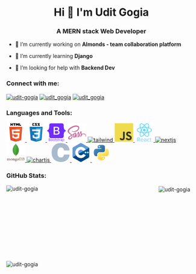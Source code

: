 <h1 align="center">Hi 👋
 I'm Udit Gogia</h1>
<h3 align="center">A MERN stack Web Developer</h3>

- 🔭 I’m currently working on **Almonds - team collaboration platform**

- 🌱 I’m currently learning **Django**

- 🤝 I’m looking for help with **Backend Dev**

<h3 align="left">Connect with me:</h3>
<p align="left">
<a href="https://linkedin.com/in/udit-gogia" target="blank"><img align="center" src="https://img.icons8.com/stickers/48/000000/linkedin.png" alt="udit-gogia" /></a>
<a href="https://instagram.com/udit_gogia" target="blank"><img align="center" src="https://img.icons8.com/stickers/48/000000/instagram-new--v2.png" alt="udit_gogia" /></a>
<a href="https://mail.google.com/mail/u/0/?fs=1&to=gogiaudit17@gmail.com&tf=cm" target="blank"><img align="center" src="https://img.icons8.com/stickers/48/000000/gmail-new.png" alt="udit_gogia" /></a>  
</p>

<h3 align="left">Languages and Tools:</h3>
<p align="left">  <a href="https://www.w3.org/html/" target="_blank" rel="noreferrer"> <img src="https://raw.githubusercontent.com/devicons/devicon/master/icons/html5/html5-original-wordmark.svg" alt="html5"  width="50" height="50"/> </a>
<a href="https://www.w3schools.com/css/" target="_blank" rel="noreferrer"> <img src="https://raw.githubusercontent.com/devicons/devicon/master/icons/css3/css3-original-wordmark.svg" alt="css3"  width="50" height="50"/> </a>
<a href="https://getbootstrap.com" target="_blank" rel="noreferrer"> <img src="https://raw.githubusercontent.com/devicons/devicon/master/icons/bootstrap/bootstrap-plain-wordmark.svg" alt="bootstrap" width="50" height="50"/> </a>
<a href="https://sass-lang.com" target="_blank" rel="noreferrer"> <img src="https://raw.githubusercontent.com/devicons/devicon/master/icons/sass/sass-original.svg" alt="sass" width="50" height="50"/> </a> 
<a href="https://tailwindcss.com/" target="_blank" rel="noreferrer"> <img src="https://www.vectorlogo.zone/logos/tailwindcss/tailwindcss-icon.svg" alt="tailwind" width="50" height="50"/> </a> 
<a href="https://developer.mozilla.org/en-US/docs/Web/JavaScript" target="_blank" rel="noreferrer"> <img src="https://raw.githubusercontent.com/devicons/devicon/master/icons/javascript/javascript-original.svg" alt="javascript" width="50" height="50"/> </a> 
<a href="https://reactjs.org/" target="_blank" rel="noreferrer"> <img src="https://raw.githubusercontent.com/devicons/devicon/master/icons/react/react-original-wordmark.svg" alt="react" width="50" height="50"/> </a>
<a href="https://nextjs.org/" target="_blank" rel="noreferrer"> <img src="https://cdn.worldvectorlogo.com/logos/nextjs-2.svg" alt="nextjs" width="50" height="50"/> </a>   
<a href="https://www.mongodb.com/" target="_blank" rel="noreferrer"> <img src="https://raw.githubusercontent.com/devicons/devicon/master/icons/mongodb/mongodb-original-wordmark.svg" alt="mongodb" width="50" height="50"/> </a> 
<a href="https://www.chartjs.org" target="_blank" rel="noreferrer"> <img src="https://www.chartjs.org/media/logo-title.svg" alt="chartjs" width="50" height="50"/> </a> <a href="https://www.cprogramming.com/" target="_blank" rel="noreferrer"> <img src="https://raw.githubusercontent.com/devicons/devicon/master/icons/c/c-original.svg" alt="c" width="50" height="50"/> </a>
<a href="https://www.w3schools.com/cpp/" target="_blank" rel="noreferrer"> <img src="https://raw.githubusercontent.com/devicons/devicon/master/icons/cplusplus/cplusplus-original.svg" alt="cplusplus" width="50" height="50"/> </a>
<a href="https://www.python.org" target="_blank" rel="noreferrer"> <img src="https://raw.githubusercontent.com/devicons/devicon/master/icons/python/python-original.svg" alt="python" width="50" height="50"/> </a></p>

<h3 align="left">GitHub Stats:</h3>
<p><img align="left" src="https://github-readme-stats.vercel.app/api/top-langs/?username=Udit-Gogia&layout=compact&theme=radical" alt="udit-gogia" width="400" height="200"/></p>

<p>&nbsp;<img align="center" src="https://github-readme-stats.vercel.app/api?username=Udit-Gogia&show_icons=true&theme=radical" alt="udit-gogia" width="420" height="200"/></p>

<p><img align="left" src="https://github-readme-streak-stats.herokuapp.com/?user=udit-gogia&theme=radical" alt="udit-gogia" width="450" height="200"/></p>
